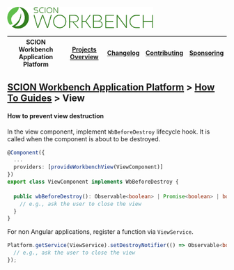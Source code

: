 <a href="/docs/site/application-platform/README.md"><img src="/resources/branding/scion-workbench-banner.svg" height="50" alt="SCION Workbench Application Platform"></a>

| SCION Workbench Application Platform | [Projects Overview][menu-projects-overview] | [Changelog][menu-changelog] | [Contributing][menu-contributing] | [Sponsoring][menu-sponsoring] |  
| --- | --- | --- | --- | --- |

## [SCION Workbench Application Platform][menu-home] > [How To Guides][menu-how-to] > View

#### How to prevent view destruction
In the view component, implement `WbBeforeDestroy` lifecycle hook. It is called  when the component is about to be destroyed.

```typescript
@Component({
  ...
  providers: [provideWorkbenchView(ViewComponent)]
})
export class ViewComponent implements WbBeforeDestroy {

  public wbBeforeDestroy(): Observable<boolean> | Promise<boolean> | boolean {
    // e.g., ask the user to close the view
  }
}
```

For non Angular applications, register a function via `ViewService`.

```typescript
Platform.getService(ViewService).setDestroyNotifier(() => Observable<boolean> | Promise<boolean> | boolean {
  // e.g., ask the user to close the view
});
```

[menu-how-to]: /docs/site/application-platform/howto/how-to.md

[menu-home]: /docs/site/application-platform/README.md
[menu-projects-overview]: https://github.com/SchweizerischeBundesbahnen/scion-workbench/blob/master/docs/site/projects-overview.md
[menu-changelog]: https://github.com/SchweizerischeBundesbahnen/scion-workbench/blob/master/docs/site/changelog/changelog.md
[menu-contributing]: https://github.com/SchweizerischeBundesbahnen/scion-workbench/blob/master/CONTRIBUTING.md
[menu-sponsoring]: https://github.com/SchweizerischeBundesbahnen/scion-workbench/blob/master/docs/site/sponsoring.md

